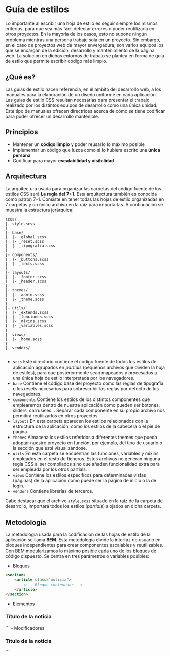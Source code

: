 # Guía de estilos

Lo importante al escribir una hoja de estilo es seguir siempre los mismos criterios, para que sea más fácil detectar errores o poder reutilizarla en otros proyectos. En la mayoría de los casos, esto no supone ningún problema mientras una persona trabaje sola en un proyecto. Sin embargo, en el caso de proyectos web de mayor envergadura, son varios equipos los que se encargan de la edición, desarrollo y mantenimiento de la página web. La solución en dichos entornos de trabajo se plantea en forma de guía de estilo que permite escribir código más limpio.

## ¿Qué es?

Las guías de estilo hacen referencia, en el ámbito del desarrollo web, a los manuales para la elaboración de un diseño uniforme en cada aplicación. Las guías de estilo CSS resultan necesarias para presentar el trabajo realizado por los distintos equipos de desarrollo como una única unidad. Este tipo de manuales ofrecen directrices acerca de cómo se tiene codificar para poder ofrecer un desarrollo mantenible.

## Principios

-	Mantener un **código limpio** y poder reusarlo lo máximo posible
-	Implementar un código que luzca como si lo hubiera escrito una **única persona**
-	Codificar para mayor **escalabilidad y visibilidad**

## Arquitectura

La arquitectura usada para organizar las carpetas del código fuente de los estilos CSS será **La regla del 7+1**. Esta arquitectura también es conocida como patrón 7–1. Consiste en tener todas las hojas de estilo organizadas en 7 carpetas y un único archivo en la raíz para importarlas. A continuación se muestra la estructura jerárquica:

```
scss/				
|- style.scss			
|
|- base/			
|  |- _global.scss 
|  |- _reset.scss 
|  |- _tipografia.scss 
|  
|- components/			
|  |- _buttons.scss 
|  |- _texts.scss 
|  
|- layouts/			
|  |- _footer.scss 
|  |- _header.scss 
|  
|- themes/			
|  |- _admin.scss 
|  |- _theme.scss 
|  
|- utils/			
|  |- _extends.scss 
|  |- _funciones.scss 
|  |- _mixins.scss 
|  |- _variables.scss 
|  
|- views/			
|  |- _home.scss 
|  
|- vendors/ 
 
```

-	`scss`  Este directorio contiene el código fuente de todos los estilos de aplicación agrupados en *partials* (pequeños archivos que dividen la hoja de estilos), para que posteriormente sean mapeados y procesados a una única hoja de estilo interpretada por los navegadores.
-	`base`  Contiene el código base del proyecto como las reglas de tipografía o los resets necesarios para sobrescribir las reglas por defecto de los navegadores.
-	`components`  Contiene los estilos de los distintos componentes que emplearemos dentro de nuestra aplicación como pueden ser botones,  sliders, carruseles… 
Separar cada componente en su propio archivo nos permitirá reutilizarlos en otros proyectos.
-	`layouts`  En esta carpeta aparecen los estilos relacionados con la estructura de la aplicación, como los estilos de la cabecera o el pie de página.
-	`themes`  Almacena los estilos referidos a diferentes themes que pueda adoptar nuestro proyecto en función, por ejemplo, del tipo de usuario o la sección que esté visualizándose. 
-	`utils`  En esta carpeta se encuentran las funciones, variables y mixins empleados en el resto de ficheros. Estos archivos no generan ninguna regla CSS al ser compilados sino que añaden funcionalidad extra para ser empleada por los otros partials.
-	`views`  Contiene los estilos específicos para determinadas vistas (páginas) de la aplicación como puede ser la página de inicio o la de login.
-	`vendors`  Contiene librerías de terceros.

Cabe destacar que el archivo `style.scss` situado en la raíz de la carpeta de desarrollo, importará todos los estilos (*partials*) alojados en dicha carpeta.

## Metodología

La metodología usada para la codificación de las hojas de estilo de la aplicación se llama **BEM**. Esta metodología divide la interfaz de usuario en bloques independientes para crear componentes escalables y reutilizables. Con BEM modularizamos lo máximo posible cada uno de los bloques de código dispuesto. Se centra en tres parámetros o variables posibles: 

-	Bloques
```html
<section>
	<article class="noticia"> 
		<!-- Bloque contenedor -->
	</article>
</section>
```
-	Elementos
<section>
	<article class="noticia"> 
		<h1 class="noticia__titulo">Título de la noticia</h1>
	</article>
</section>
```
-	Modificadores
<section>
	<article class="noticia"> 
		<h1 class="noticia__titulo--mayuscula">Título de la noticia</h1>
	</article>
</section>
```



